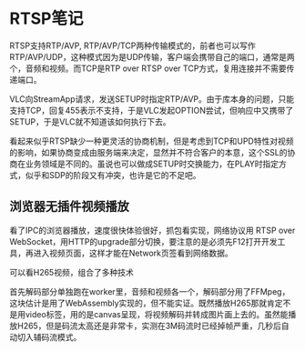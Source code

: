 # RTSP笔记

RTSP支持RTP/AVP, RTP/AVP/TCP两种传输模式的，前者也可以写作RTP/AVP/UDP，这种模式因为是UDP传输，客户端会携带自己的端口，通常是两个，音频和视频。而TCP是RTP over RTSP over TCP方式，复用连接并不需要传递端口。

VLC向StreamApp请求，发送SETUP时指定RTP/AVP。由于库本身的问题，只能支持TCP，回复455表示不支持，于是VLC发起OPTION尝试，但响应中又携带了SETUP，于是VLC就不知道该如何执行下去。

看起来似乎RTSP缺少一种更灵活的协商机制，但是考虑到TCP和UPD特性对视频的影响，如果协商变成由服务端来决定，显然并不符合客户的本意，这个SSL的协商在业务领域是不同的。虽说也可以做成SETUP时交换能力，在PLAY时指定方式，似乎和SDP的阶段又有冲突，也许是它的不足吧。

浏览器无插件视频播放
--
看了IPC的浏览器播放，速度很快体验很好，抓包看实现，网络协议用 RTSP over WebSocket，用HTTP的upgrade部分切换，要注意的是必须先F12打开开发工具，再进入视频页面，这样才能在Network页签看到网络数据。

可以看H265视频，组合了多种技术

首先解码部分单独跑在worker里，音频和视频各一个，解码部分用了FFMpeg，这块估计是用了WebAssembly实现的，但不能实证。既然播放H265那就肯定不是用video标签，用的是canvas呈现，将视频解码并转成图片画上去的。虽然能播放H265，但是码流太高还是非常卡，实测在3M码流时已经掉帧严重，几秒后自动切入辅码流模式。